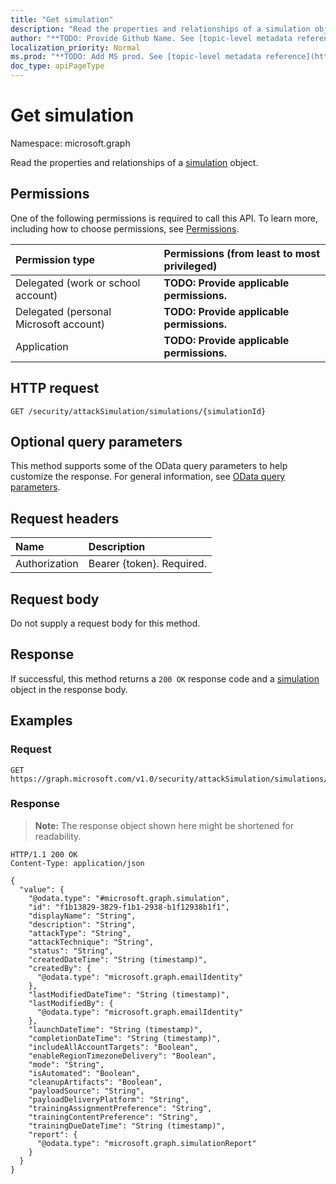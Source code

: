 ```yaml
---
title: "Get simulation"
description: "Read the properties and relationships of a simulation object."
author: "**TODO: Provide Github Name. See [topic-level metadata reference](https://msgo.azurewebsites.net/add/document/guidelines/metadata.html#topic-level-metadata)**"
localization_priority: Normal
ms.prod: "**TODO: Add MS prod. See [topic-level metadata reference](https://msgo.azurewebsites.net/add/document/guidelines/metadata.html#topic-level-metadata)**"
doc_type: apiPageType
---
```


# Get simulation
Namespace: microsoft.graph



Read the properties and relationships of a [simulation](../resources/simulation.md) object.

## Permissions
One of the following permissions is required to call this API. To learn more, including how to choose permissions, see [Permissions](/graph/permissions-reference).

|Permission type|Permissions (from least to most privileged)|
|:---|:---|
|Delegated (work or school account)|**TODO: Provide applicable permissions.**|
|Delegated (personal Microsoft account)|**TODO: Provide applicable permissions.**|
|Application|**TODO: Provide applicable permissions.**|

## HTTP request

<!-- {
  "blockType": "ignored"
}
-->
``` http
GET /security/attackSimulation/simulations/{simulationId}
```

## Optional query parameters
This method supports some of the OData query parameters to help customize the response. For general information, see [OData query parameters](/graph/query-parameters).

## Request headers
|Name|Description|
|:---|:---|
|Authorization|Bearer {token}. Required.|

## Request body
Do not supply a request body for this method.

## Response

If successful, this method returns a `200 OK` response code and a [simulation](../resources/simulation.md) object in the response body.

## Examples

### Request
<!-- {
  "blockType": "request",
  "name": "get_simulation"
}
-->
``` http
GET https://graph.microsoft.com/v1.0/security/attackSimulation/simulations/{simulationId}
```


### Response
>**Note:** The response object shown here might be shortened for readability.
<!-- {
  "blockType": "response",
  "truncated": true,
  "@odata.type": "microsoft.graph.simulation"
}
-->
``` http
HTTP/1.1 200 OK
Content-Type: application/json

{
  "value": {
    "@odata.type": "#microsoft.graph.simulation",
    "id": "f1b13829-3829-f1b1-2938-b1f12938b1f1",
    "displayName": "String",
    "description": "String",
    "attackType": "String",
    "attackTechnique": "String",
    "status": "String",
    "createdDateTime": "String (timestamp)",
    "createdBy": {
      "@odata.type": "microsoft.graph.emailIdentity"
    },
    "lastModifiedDateTime": "String (timestamp)",
    "lastModifiedBy": {
      "@odata.type": "microsoft.graph.emailIdentity"
    },
    "launchDateTime": "String (timestamp)",
    "completionDateTime": "String (timestamp)",
    "includeAllAccountTargets": "Boolean",
    "enableRegionTimezoneDelivery": "Boolean",
    "mode": "String",
    "isAutomated": "Boolean",
    "cleanupArtifacts": "Boolean",
    "payloadSource": "String",
    "payloadDeliveryPlatform": "String",
    "trainingAssignmentPreference": "String",
    "trainingContentPreference": "String",
    "trainingDueDateTime": "String (timestamp)",
    "report": {
      "@odata.type": "microsoft.graph.simulationReport"
    }
  }
}
```

